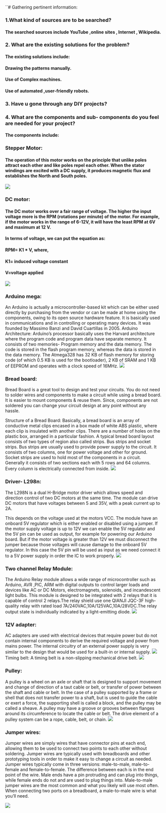 ``# Gathering pertinent information:
### 1.What kind of sources are to be searched?
#### The searched sources include YouTube ,online sites , Internet , Wikipedia.

### 2.  What are the existing solutions for the problem?
#### The existing solutions include:
#### Drawing the patterns manually.
#### Use  of Complex machines.
#### Use of automated ,user-friendly robots.

### 3. Have u gone through any   DIY projects?
### 4. What are the components and sub- components do you feel are needed for your project?
#### The components include:
### Stepper Motor:
#### The operation of this motor works on the principle that unlike poles attract each other and like poles repel each other. When the stator windings are excited with a DC supply, it produces magnetic flux and establishes the North and South poles. 
![](https://user-images.githubusercontent.com/42512399/49539336-6af54380-f8f3-11e8-9e57-a27e87494481.png)
### DC motor:
#### The DC motor works over a fair range of voltage. The higher the input voltage more is the RPM (rotations per minute) of the motor. For example, if the motor works in the range of 6-12V, it will have the least RPM at 6V and maximum at 12 V.
#### In terms of voltage, we can put the equation as:
#### RPM= K1 * V, where,
#### K1= induced voltage constant
#### V=voltage applied
![](https://user-images.githubusercontent.com/42512399/49539494-c7586300-f8f3-11e8-90e3-c1603b41fe3f.png)
### Arduino mega: 
An Arduino is actually a microcontroller-based kit which can be either used directly by purchasing from the vendor or can be made at home using the components, owing to its open source hardware feature. It is basically used in communications and in controlling or operating many devices. It was founded by Massimo Banzi and David Cuartillas in 2005.
Arduino Architecture:
Arduino’s processor basically uses the Harvard architecture where the program code and program data have separate memory. It consists of two memories- Program memory and the data memory. The code is stored in the flash program memory, whereas the data is stored in the data memory. The Atmega328 has 32 KB of flash memory for storing code (of which 0.5 KB is used for the bootloader), 2 KB of SRAM and 1 KB of EEPROM and operates with a clock speed of 16MHz.
![](https://user-images.githubusercontent.com/42512399/49539597-fe2e7900-f8f3-11e8-91ce-7d0fab7ef2b9.png)
### Bread board:
Bread Board is a great tool to design and test your circuits. You do not need to solder wires and components to make a circuit while using a bread board. It is easier to mount components & reuse them. Since, components are not soldered you can change your circuit design at any point without any hassle.

Structure of a Bread Board: Basically, a bread board is an array of conductive metal clips encased in a box made of white ABS plastic, where each clip is insulated with another clips. There are a number of holes on the plastic box, arranged in a particular fashion. A typical bread board layout consists of two types of region also called strips. Bus strips and socket strips. Bus strips are usually used to provide power supply to the circuit. It consists of two columns, one for power voltage and other for ground.
Socket strips are used to hold most of the components in a circuit. Generally it consists of two sections each with 5 rows and 64 columns. Every column is electrically connected from
inside. 
![](https://user-images.githubusercontent.com/42512399/49539660-32a23500-f8f4-11e8-8cbb-53d775a47065.png)
### Driver- L298n: 
The L298N is a dual H-Bridge motor driver which allows speed and direction control of two DC motors at the same time. The module can drive DC motors that have voltages between 5 and 35V, with a peak current up to 2A.


This depends on the voltage used at the motors VCC. The module have an onboard 5V regulator which is either enabled or disabled using a jumper. If the motor supply voltage is up to 12V we can enable the 5V regulator and the 5V pin can be used as output, for example for powering our Arduino board. But if the motor voltage is greater than 12V we must disconnect the jumper because those voltages will cause damage to the onboard 5V regulator. In this case the 5V pin will be used as input as we need connect it to a 5V power supply in order the IC to work properly.
![](https://user-images.githubusercontent.com/42512399/49539820-89a80a00-f8f4-11e8-96c5-35e1a36de3a0.jpg)
### Two channel Relay Module:
  The Arduino Relay module allows a wide range of microcontroller such as Arduino, AVR ,PIC, ARM with digital outputs to control larger loads and devices like AC or DC Motors, electromagnets, solenoids, and incandescent light bulbs. This module is designed to be integrated with 2 relays that it is capable of control 2 relays.The relay shield use one QIANJI JQC-3F high-quality relay with rated load 7A/240VAC,10A/125VAC,10A/28VDC.The relay output state is individually indicated by a light-emitting diode.
![](https://user-images.githubusercontent.com/42512399/49539897-b8be7b80-f8f4-11e8-9fe9-f43ea89bde81.png)
### 12V adapter: 
AC adapters are used with electrical devices that require power but do not contain internal components to derive the required voltage and power from mains power. The internal circuitry of an external power supply is very similar to the design that would be used for a built-in or internal supply.
![](https://user-images.githubusercontent.com/42512399/49540010-02a76180-f8f5-11e8-98e7-eb3393a51bae.png)
Timing belt:
 A timing belt is a non-slipping mechanical drive belt.
![](https://user-images.githubusercontent.com/42512399/49540082-2bc7f200-f8f5-11e8-96da-2af9e957fc1f.png)                                          
### Pulley:
A pulley is a wheel on an axle or shaft that is designed to support movement and change of direction of a taut cable or belt, or transfer of power between the shaft and cable or belt. In the case of a pulley supported by a frame or shell that does not transfer power to a shaft, but is used to guide the cable or exert a force, the supporting shell is called a block, and the pulley may be called a sheave.
A pulley may have a groove or grooves between flanges around its circumference to locate the cable or belt. The drive element of a pulley system can be a rope, cable, belt, or chain.
![](https://user-images.githubusercontent.com/42512399/49540161-5c0f9080-f8f5-11e8-986c-52bb86a8de3f.png)
### Jumper wires:
Jumper wires are simply wires that have connector pins at each end, allowing them to be used to connect two points to each other without soldering. Jumper wires are typically used with breadboards and other prototyping tools in order to make it easy to change a circuit as needed. 
Jumper wires typically come in three versions: male-to-male, male-to-female and female-to-female. The difference between each is in the end point of the wire. Male ends have a pin protruding and can plug into things, while female ends do not and are used to plug things into. Male-to-male jumper wires are the most common and what you likely will use most often. When connecting two ports on a breadboard, a male-to-male wire is what you’ll need.

![](https://user-images.githubusercontent.com/42512399/49540227-8f521f80-f8f5-11e8-88d0-38c87580234f.png)
